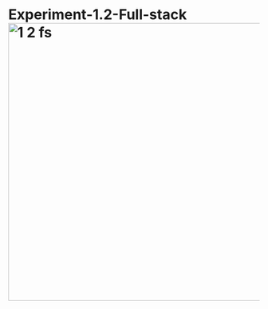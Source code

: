 # Experiment-1.2-Full-stack<img width="931" height="558" alt="1 2 fs" src="https://github.com/user-attachments/assets/f17c64e7-d3bd-4b0f-9ff0-4ed0270ead93" />
